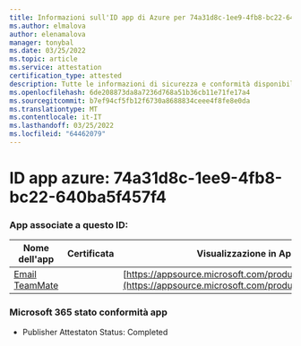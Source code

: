 ```yaml
---
title: Informazioni sull'ID app di Azure per 74a31d8c-1ee9-4fb8-bc22-640ba5f457f4
ms.author: elmalova
author: elenamalova
manager: tonybal
ms.date: 03/25/2022
ms.topic: article
ms.service: attestation
certification_type: attested
description: Tutte le informazioni di sicurezza e conformità disponibili per 74a31d8c-1ee9-4fb8-bc22-640ba5f457f4.
ms.openlocfilehash: 6de208873da8a7236d768a51b36cb11e71fe17a4
ms.sourcegitcommit: b7ef94cf5fb12f6730a8688834ceee4f8fe8e0da
ms.translationtype: MT
ms.contentlocale: it-IT
ms.lasthandoff: 03/25/2022
ms.locfileid: "64462079"
---
```

# <a name="azure-app-id-74a31d8c-1ee9-4fb8-bc22-640ba5f457f4"></a>ID app azure: 74a31d8c-1ee9-4fb8-bc22-640ba5f457f4


### <a name="apps-associated-with-this-id"></a>App associate a questo ID:
| **Nome dell'app** | **Certificata** | **Visualizzazione in AppSource** |
|--------------|---------------|-----------------------|
| [Email TeamMate](../forward/WA200002338.md) |  | [https://appsource.microsoft.com/product/office/WA200002338](https://appsource.microsoft.com/product/office/WA200002338) |

### <a name="microsoft-365-app-compliance-status"></a>Microsoft 365 stato conformità app
- Publisher Attestaton Status: Completed
